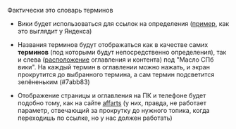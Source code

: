 Фактически это словарь терминов

- Вики будет использоваться для ссылок на определения ([пример](https://market.yandex.ru/faq?hid=90478#standart_acea), как это выглядит у Яндекса)

- Названия терминов будут отображаться как в качестве самих **терминов** (под которыми будут непосредственно определения), так и слева ([расположение](https://affarts.ru/blog/top-luchshih-figma-plaginov-dlya-uiux-dizajna/) оглавления и контента) под "Масло СПб вики". На каждый термин в оглавлении можно нажать, и экран прокрутится до выбранного термина, а сам термин подсветится зелёненьким (#7abb83)

- Отображение страницы и оглавления на ПК и телефоне будет подобно тому, как на сайте [affarts](https://affarts.ru/blog/top-luchshih-figma-plaginov-dlya-uiux-dizajna/#58.-sympli-for-figma) (у них, правда, не работает параметр, отвечающий за прокрутку до нужного топика, когда переходишь по ссылке, но у нас должен работать)